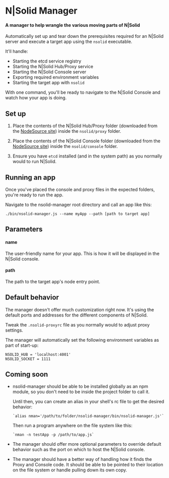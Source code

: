 # N|Solid Manager

#### A manager to help wrangle the various moving parts of N|Solid

Automatically set up and tear down the prerequisites required for an N|Solid server and execute a target app using the `nsolid` executable.

It'll handle:
- Starting the etcd service registry
- Starting the N|Solid Hub/Proxy service
- Starting the N|Solid Console server
- Exporting required environment variables
- Starting the target app with `nsolid`

With one command, you'll be ready to navigate to the N|Solid Console and watch how your app is doing.

## Set up

1. Place the contents of the N|Solid Hub/Proxy folder (downloaded from the [NodeSource site](https://downloads.nodesource.com/)) inside the `nsolid/proxy` folder.

2. Place the contents of the N|Solid Console folder (downloaded from the [NodeSource site](https://downloads.nodesource.com/)) inside the `nsolid/console` folder.

3. Ensure you have `etcd` installed (and in the system path) as you normally would to run N|Solid.


## Running an app

Once you've placed the console and proxy files in the expected folders, you're ready to run the app.

Navigate to the nsolid-manager root directory and call an app like this:

```
./bin/nsolid-manager.js --name myApp --path [path to target app]
```

## Parameters

#### name
The user-friendly name for your app.  This is how it will be displayed in the N|Solid console.

#### path
The path to the target app's node entry point.

## Default behavior

The manager doesn't offer much customization right now.  It's using the default ports and addresses for the different components of N|Solid.

Tweak the `.nsolid-proxyrc` file as you normally would to adjust proxy settings.

The manager will automatically set the following environment variables as part of start-up:
```
NSOLID_HUB = 'localhost:4001'
NSOLID_SOCKET = 1111
```

## Coming soon

- nsolid-manager should be able to be installed globally as an npm module, so you don't need to be inside the project folder to call it.

    Until then, you can create an alias in your shell's rc file to get the desired behavior:

      `alias nman='/path/to/folder/nsolid-manager/bin/nsolid-manager.js'`

    Then run a program anywhere on the file system like this:

      `nman -n testApp -p /path/to/app.js`

- The manager should offer more optional parameters to override default behavior such as the port on which to host the N|Solid console.

- The manager should have a better way of handling how it finds the Proxy and Console code.  It should be able to be pointed to their location on the file system or handle pulling down its own copy.
